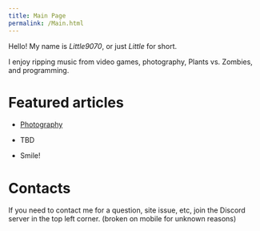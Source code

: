 ```yaml
---
title: Main Page
permalink: /Main.html
---
```

Hello! My name is *Little9070*, or just *Little* for short.

I enjoy ripping music from video games, photography, Plants vs. Zombies, and programming.

# Featured articles

- [Photography](https://little9070.github.io/Little9070s-stuff/Photography)

- TBD

- Smile!

# Contacts

If you need to contact me for a question, site issue, etc, join the Discord server in the top left corner. (broken on mobile for unknown reasons)
